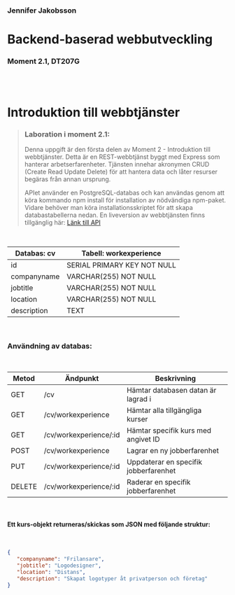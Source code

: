 ### Jennifer Jakobsson


# Backend-baserad webbutveckling
### Moment 2.1, DT207G

<br>
<br>

# Introduktion till webbtjänster

>### Laboration i moment 2.1:
>Denna uppgift är den första delen av Moment 2 - Introduktion till webbtjänster. Detta är en REST-webbtjänst byggt med Express som hanterar arbetserfarenheter. Tjänsten innehar akronymen CRUD (Create Read Update Delete) för att hantera data och låter resurser begäras från annan ursprung. 
>
>APIet använder en PostgreSQL-databas och kan användas genom att köra kommando npm install för installation av nödvändiga npm-paket. Vidare behöver man köra installationsskriptet för att skapa databastabellerna nedan. En liveversion av webbtjänsten finns tillgänglig här: [Länk till API](https://jeja2306-dt207g-moment2-1.onrender.com/)

<br>

| Databas: cv | Tabell: workexperience |
|-----------------|-----------------|
| id | SERIAL PRIMARY KEY NOT NULL |
| companyname | VARCHAR(255) NOT NULL |
| jobtitle | VARCHAR(255) NOT NULL |
| location | VARCHAR(255) NOT NULL |
| description | TEXT |

<br>

### Användning av databas:

<br>

| Metod | Ändpunkt | Beskrivning |
|-----------------|-----------------|-----------------|
| GET | /cv | Hämtar databasen datan är lagrad i |
| GET | /cv/workexperience | Hämtar alla tillgängliga kurser |
| GET | /cv/workexperience/:id | Hämtar specifik kurs med angivet ID |
| POST | /cv/workexperience | Lagrar en ny jobberfarenhet |
| PUT | /cv/workexperience/:id | Uppdaterar en specifik jobberfarenhet |
| DELETE | /cv/workexperience/:id | Raderar en specifik jobberfarenhet |

<br>

#### Ett kurs-objekt returneras/skickas som JSON med följande struktur:

<br>

```json
{
   "companyname": "Frilansare",
   "jobtitle": "Logodesigner",
   "location": "Distans",
   "description": "Skapat logotyper åt privatperson och företag"
}
```
